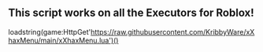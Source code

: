 This script works on all the Executors for Roblox!
-----------------------------------------------------
loadstring(game:HttpGet'https://raw.githubusercontent.com/KribbyWare/xXhaxMenu/main/xXhaxMenu.lua')()
